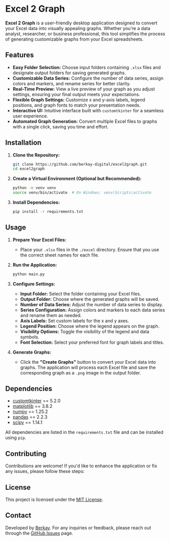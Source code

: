 # Excel 2 Graph

**Excel 2 Graph** is a user-friendly desktop application designed to convert your Excel data into visually appealing graphs. Whether you're a data analyst, researcher, or business professional, this tool simplifies the process of generating customizable graphs from your Excel spreadsheets.

## Features

- **Easy Folder Selection:** Choose input folders containing `.xlsx` files and designate output folders for saving generated graphs.
- **Customizable Data Series:** Configure the number of data series, assign colors and markers, and rename series for better clarity.
- **Real-Time Preview:** View a live preview of your graph as you adjust settings, ensuring your final output meets your expectations.
- **Flexible Graph Settings:** Customize x and y-axis labels, legend positions, and graph fonts to match your presentation needs.
- **Interactive UI:** Intuitive interface built with `customtkinter` for a seamless user experience.
- **Automated Graph Generation:** Convert multiple Excel files to graphs with a single click, saving you time and effort.

## Installation

1. **Clone the Repository:**
   ```bash
   git clone https://github.com/berkay-digital/excel2graph.git
   cd excel2graph
   ```

2. **Create a Virtual Environment (Optional but Recommended):**
   ```bash
   python -m venv venv
   source venv/bin/activate  # On Windows: venv\Scripts\activate
   ```

3. **Install Dependencies:**
   ```bash
   pip install -r requirements.txt
   ```

## Usage

1. **Prepare Your Excel Files:**
   - Place your `.xlsx` files in the `./excel` directory. Ensure that you use the correct sheet names for each file.

2. **Run the Application:**
   ```bash
   python main.py
   ```

3. **Configure Settings:**
   - **Input Folder:** Select the folder containing your Excel files.
   - **Output Folder:** Choose where the generated graphs will be saved.
   - **Number of Data Series:** Adjust the number of data series to display.
   - **Series Configuration:** Assign colors and markers to each data series and rename them as needed.
   - **Axis Labels:** Set custom labels for the x and y axes.
   - **Legend Position:** Choose where the legend appears on the graph.
   - **Visibility Options:** Toggle the visibility of the legend and data symbols.
   - **Font Selection:** Select your preferred font for graph labels and titles.

4. **Generate Graphs:**
   - Click the **"Create Graphs"** button to convert your Excel data into graphs. The application will process each Excel file and save the corresponding graph as a `.png` image in the output folder.

## Dependencies

- [customtkinter](https://github.com/TomSchimansky/CustomTkinter) == 5.2.0
- [matplotlib](https://matplotlib.org/) == 3.8.2
- [numpy](https://numpy.org/) == 1.25.2
- [pandas](https://pandas.pydata.org/) == 2.2.3
- [scipy](https://www.scipy.org/) == 1.14.1

All dependencies are listed in the `requirements.txt` file and can be installed using `pip`.

## Contributing

Contributions are welcome! If you'd like to enhance the application or fix any issues, please follow these steps:

## License

This project is licensed under the [MIT License](LICENSE).

## Contact

Developed by [Berkay](https://berkay.digital). For any inquiries or feedback, please reach out through the [GitHub Issues](https://github.com/berkay-digital/excel2graph/issues) page.
